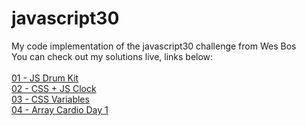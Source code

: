 # javascript30
My code implementation of the javascript30 challenge from Wes Bos
<br>You can check out my solutions live, links below:
<br>
<br><a href="https://calolocosta.github.io/javascript30/01%20-%20JS%20Drum%20Kit/">01 - JS Drum Kit</a>
<br><a href="https://calolocosta.github.io/javascript30/02%20-%20CSS%20+%20JS%20Clock/">02 - CSS + JS Clock</a>
<br><a href="https://calolocosta.github.io/javascript30/03%20-%20CSS%20Variables/">03 - CSS Variables</a>
<br><a href="https://calolocosta.github.io/javascript30/04%20-%20Array%20Cardio%20Day%201/">04 - Array Cardio Day 1</a>
